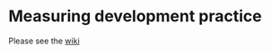 # Measuring development practice

Please see the [wiki](https://github.com/dxw/measuring-development-practice/wiki)
